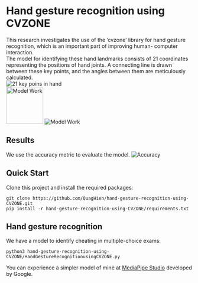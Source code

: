 # Hand gesture recognition using CVZONE
This research investigates the use of the ’cvzone’ library for hand gesture recognition, which is an important part of improving human- computer interaction.  
The model for identifying these hand landmarks consists of 21 coordinates representing the positions of hand joints. A connecting line is drawn between these key points, and the angles between them are meticulously calculated.  
![21 key poins in hand](https://github.com/QuagHien/hand-gesture-recognition-using-CVZONE/blob/master/images/21%20features%20hands.png)  
<img src="https://github.com/QuagHien/hand-gesture-recognition-using-CVZONE/blob/master/images/Method.png" alt="Model Work" width="100" height="100" />
![Model Work](https://github.com/QuagHien/hand-gesture-recognition-using-CVZONE/blob/master/images/Method.png)
## Results
We use the accuracy metric to evaluate the model.
![Accuracy](https://github.com/QuagHien/hand-gesture-recognition-using-CVZONE/blob/master/images/result.png)
## Quick Start
Clone this project and install the required packages:
```
git clone https://github.com/QuagHien/hand-gesture-recognition-using-CVZONE.git
pip install -r hand-gesture-recognition-using-CVZONE/requirements.txt
```
## Hand gesture recognition
We have a model to identify cheating in multiple-choice exams:
```
python3 hand-gesture-recognition-using-CVZONE/HandGestureRecognitionusingCVZONE.py
```
You can experience a simpler model of mine at [MediaPipe Studio](https://mediapipe-studio.webapps.google.com/demo/gesture_recognizer) developed by Google.
